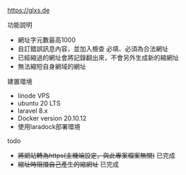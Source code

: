 <p>
    <a href="http://glxs.de" target="_blank">https://glxs.de</a>
</p>

功能說明
<ul>
    <li>網址字元數最高1000</li>
    <li>自訂錯誤訊息內容，並加入檢查 必填、必須為合法網址</li>
    <li>已經縮過的網址會將記錄翻出來，不會另外生成新的縮網址</li>
    <li>無法縮短自身網域的網址</li>
</ul>

建置環境
<ul>
    <li>linode VPS</li>
    <li>ubuntu 20 LTS</li>
    <li>laravel 8.x</li>
    <li>Docker version 20.10.12</li>
    <li>使用laradock部署環境</li>
</ul>

todo
<ul>
    <li><s>將網站轉為https(主機端設定，與此專案檔案無關)</s> 已完成</li>
    <li><s>縮址時阻擋自己產生的縮網址</s> 已完成</li>
</ul>
